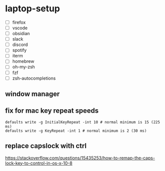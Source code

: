# laptop-setup

- [ ] firefox
- [ ] vscode
- [ ] obsidian
- [ ] slack
- [ ] discord
- [ ] spotify
- [ ] iterm
- [ ] homebrew
- [ ] oh-my-zsh
- [ ] fzf
- [ ] zsh-autocompletions

## window manager

## fix for mac key repeat speeds
```
defaults write -g InitialKeyRepeat -int 10 # normal minimum is 15 (225 ms)
defaults write -g KeyRepeat -int 1 # normal minimum is 2 (30 ms)
```

## replace capslock with ctrl
https://stackoverflow.com/questions/15435253/how-to-remap-the-caps-lock-key-to-control-in-os-x-10-8
